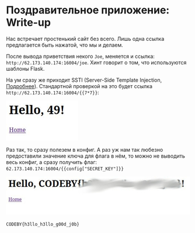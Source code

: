 # Поздравительное приложение: Write-up #
Нас встречает простенький сайт без всего. Лишь одна ссылка предлагается быть нажатой, что мы и делаем.

После вывода приветствия некого `Joe`, меняется и ссылка: `http://62.173.140.174:16004/joe`. Хинт говорит о том, что используются шаблоны Flask.

На ум сразу же приходит SSTI (Server-Side Template Injection, [Подробнее](https://medium.com/@nyomanpradipta120/ssti-in-flask-jinja2-20b068fdaeee)). Стандартной проверкой на это будет ссылка `http://62.173.140.174:16004/{{7*7}}`:

![](writeup/hello.jpg)

Раз так, то сразу полезем в конфиг. А раз уж нам так любезно предоставили значение ключа для флага в нём, то можно не выводить весь конфиг, а сразу получить флаг: `62.173.140.174:16004/{{config["SECRET_KEY"]}}`

![](writeup/flag.jpg)

`CODEBY{h3llo_h3llo_g00d_j0b}`
